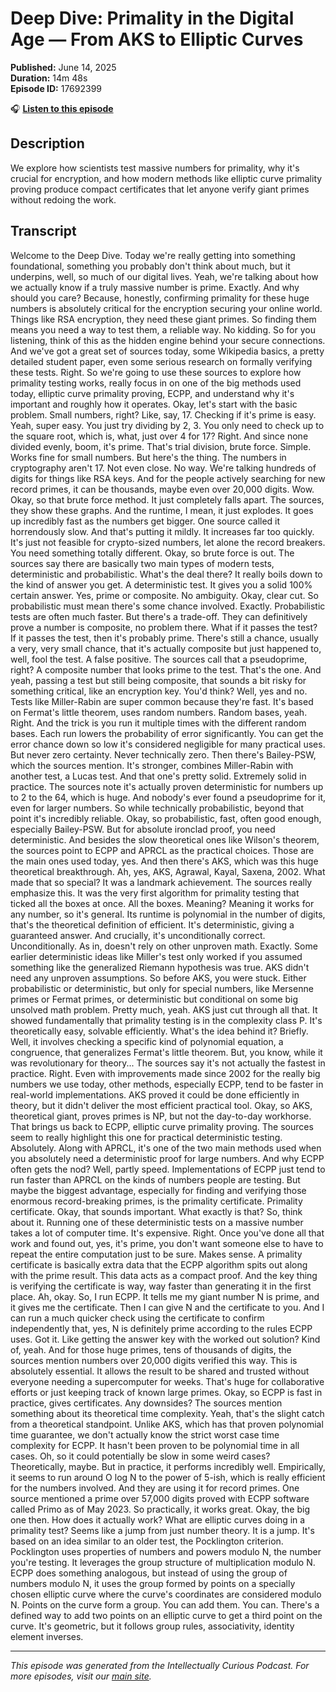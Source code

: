 # Deep Dive: Primality in the Digital Age — From AKS to Elliptic Curves

**Published:** June 14, 2025  
**Duration:** 14m 48s  
**Episode ID:** 17692399

🎧 **[Listen to this episode](https://intellectuallycurious.buzzsprout.com/2529712/episodes/17692399-deep-dive-primality-in-the-digital-age-—-from-aks-to-elliptic-curves)**

## Description

We explore how scientists test massive numbers for primality, why it's crucial for encryption, and how modern methods like elliptic curve primality proving produce compact certificates that let anyone verify giant primes without redoing the work.

## Transcript

Welcome to the Deep Dive. Today we're really getting into something foundational, something you probably don't think about much, but it underpins, well, so much of our digital lives. Yeah, we're talking about how we actually know if a truly massive number is prime. Exactly. And why should you care? Because, honestly, confirming primality for these huge numbers is absolutely critical for the encryption securing your online world. Things like RSA encryption, they need these giant primes. So finding them means you need a way to test them, a reliable way. No kidding. So for you listening, think of this as the hidden engine behind your secure connections. And we've got a great set of sources today, some Wikipedia basics, a pretty detailed student paper, even some serious research on formally verifying these tests. Right. So we're going to use these sources to explore how primality testing works, really focus in on one of the big methods used today, elliptic curve primality proving, ECPP, and understand why it's important and roughly how it operates. Okay, let's start with the basic problem. Small numbers, right? Like, say, 17. Checking if it's prime is easy. Yeah, super easy. You just try dividing by 2, 3. You only need to check up to the square root, which is, what, just over 4 for 17? Right. And since none divided evenly, boom, it's prime. That's trial division, brute force. Simple. Works fine for small numbers. But here's the thing. The numbers in cryptography aren't 17. Not even close. No way. We're talking hundreds of digits for things like RSA keys. And for the people actively searching for new record primes, it can be thousands, maybe even over 20,000 digits. Wow. Okay, so that brute force method. It just completely falls apart. The sources, they show these graphs. And the runtime, I mean, it just explodes. It goes up incredibly fast as the numbers get bigger. One source called it horrendously slow. And that's putting it mildly. It increases far too quickly. It's just not feasible for crypto-sized numbers, let alone the record breakers. You need something totally different. Okay, so brute force is out. The sources say there are basically two main types of modern tests, deterministic and probabilistic. What's the deal there? It really boils down to the kind of answer you get. A deterministic test. It gives you a solid 100% certain answer. Yes, prime or composite. No ambiguity. Okay, clear cut. So probabilistic must mean there's some chance involved. Exactly. Probabilistic tests are often much faster. But there's a trade-off. They can definitively prove a number is composite, no problem there. What if it passes the test? If it passes the test, then it's probably prime. There's still a chance, usually a very, very small chance, that it's actually composite but just happened to, well, fool the test. A false positive. The sources call that a pseudoprime, right? A composite number that looks prime to the test. That's the one. And yeah, passing a test but still being composite, that sounds a bit risky for something critical, like an encryption key. You'd think? Well, yes and no. Tests like Miller-Rabin are super common because they're fast. It's based on Fermat's little theorem, uses random numbers. Random bases, yeah. Right. And the trick is you run it multiple times with the different random bases. Each run lowers the probability of error significantly. You can get the error chance down so low it's considered negligible for many practical uses. But never zero certainty. Never technically zero. Then there's Bailey-PSW, which the sources mention. It's stronger, combines Miller-Rabin with another test, a Lucas test. And that one's pretty solid. Extremely solid in practice. The sources note it's actually proven deterministic for numbers up to 2 to the 64, which is huge. And nobody's ever found a pseudoprime for it, even for larger numbers. So while technically probabilistic, beyond that point it's incredibly reliable. Okay, so probabilistic, fast, often good enough, especially Bailey-PSW. But for absolute ironclad proof, you need deterministic. And besides the slow theoretical ones like Wilson's theorem, the sources point to ECPP and APRCL as the practical choices. Those are the main ones used today, yes. And then there's AKS, which was this huge theoretical breakthrough. Ah, yes, AKS, Agrawal, Kayal, Saxena, 2002. What made that so special? It was a landmark achievement. The sources really emphasize this. It was the very first algorithm for primality testing that ticked all the boxes at once. All the boxes. Meaning? Meaning it works for any number, so it's general. Its runtime is polynomial in the number of digits, that's the theoretical definition of efficient. It's deterministic, giving a guaranteed answer. And crucially, it's unconditionally correct. Unconditionally. As in, doesn't rely on other unproven math. Exactly. Some earlier deterministic ideas like Miller's test only worked if you assumed something like the generalized Riemann hypothesis was true. AKS didn't need any unproven assumptions. So before AKS, you were stuck. Either probabilistic or deterministic, but only for special numbers, like Mersenne primes or Fermat primes, or deterministic but conditional on some big unsolved math problem. Pretty much, yeah. AKS just cut through all that. It showed fundamentally that primality testing is in the complexity class P. It's theoretically easy, solvable efficiently. What's the idea behind it? Briefly. Well, it involves checking a specific kind of polynomial equation, a congruence, that generalizes Fermat's little theorem. But, you know, while it was revolutionary for theory... The sources say it's not actually the fastest in practice. Right. Even with improvements made since 2002 for the really big numbers we use today, other methods, especially ECPP, tend to be faster in real-world implementations. AKS proved it could be done efficiently in theory, but it didn't deliver the most efficient practical tool. Okay, so AKS, theoretical giant, proves primes is NP, but not the day-to-day workhorse. That brings us back to ECPP, elliptic curve primality proving. The sources seem to really highlight this one for practical deterministic testing. Absolutely. Along with APRCL, it's one of the two main methods used when you absolutely need a deterministic proof for large numbers. And why ECPP often gets the nod? Well, partly speed. Implementations of ECPP just tend to run faster than APRCL on the kinds of numbers people are testing. But maybe the biggest advantage, especially for finding and verifying those enormous record-breaking primes, is the primality certificate. Primality certificate. Okay, that sounds important. What exactly is that? So, think about it. Running one of these deterministic tests on a massive number takes a lot of computer time. It's expensive. Right. Once you've done all that work and found out, yes, it's prime, you don't want someone else to have to repeat the entire computation just to be sure. Makes sense. A primality certificate is basically extra data that the ECPP algorithm spits out along with the prime result. This data acts as a compact proof. And the key thing is verifying the certificate is way, way faster than generating it in the first place. Ah, okay. So, I run ECPP. It tells me my giant number N is prime, and it gives me the certificate. Then I can give N and the certificate to you. And I can run a much quicker check using the certificate to confirm independently that, yes, N is definitely prime according to the rules ECPP uses. Got it. Like getting the answer key with the worked out solution? Kind of, yeah. And for those huge primes, tens of thousands of digits, the sources mention numbers over 20,000 digits verified this way. This is absolutely essential. It allows the result to be shared and trusted without everyone needing a supercomputer for weeks. That's huge for collaborative efforts or just keeping track of known large primes. Okay, so ECPP is fast in practice, gives certificates. Any downsides? The sources mention something about its theoretical time complexity. Yeah, that's the slight catch from a theoretical standpoint. Unlike AKS, which has that proven polynomial time guarantee, we don't actually know the strict worst case time complexity for ECPP. It hasn't been proven to be polynomial time in all cases. Oh, so it could potentially be slow in some weird cases? Theoretically, maybe. But in practice, it performs incredibly well. Empirically, it seems to run around O log N to the power of 5-ish, which is really efficient for the numbers involved. And they are using it for record primes. One source mentioned a prime over 57,000 digits proved with ECPP software called Primo as of May 2023. So practically, it works great. Okay, the big one then. How does it actually work? What are elliptic curves doing in a primality test? Seems like a jump from just number theory. It is a jump. It's based on an idea similar to an older test, the Pocklington criterion. Pocklington uses properties of numbers and powers modulo N, the number you're testing. It leverages the group structure of multiplication modulo N. ECPP does something analogous, but instead of using the group of numbers modulo N, it uses the group formed by points on a specially chosen elliptic curve where the curve's coordinates are considered modulo N. Points on the curve form a group. You can add them. You can. There's a defined way to add two points on an elliptic curve to get a third point on the curve. It's geometric, but it follows group rules, associativity, identity element inverses.

---
*This episode was generated from the Intellectually Curious Podcast. For more episodes, visit our [main site](https://intellectuallycurious.buzzsprout.com).*
